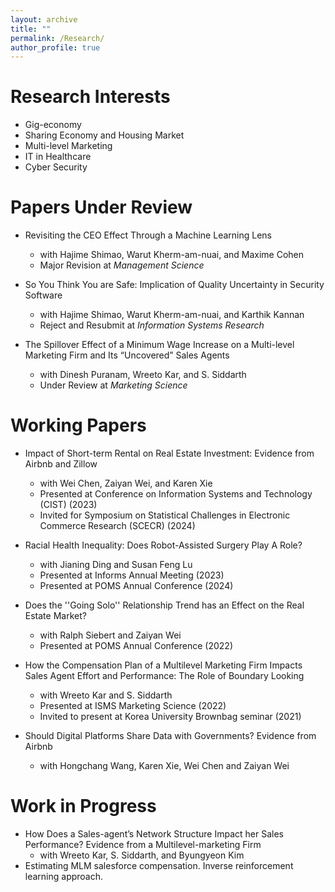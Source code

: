 ```yaml
---
layout: archive
title: ""
permalink: /Research/
author_profile: true
---
```




Research Interests 
======
* Gig-economy
* Sharing Economy and Housing Market
* Multi-level Marketing
* IT in Healthcare
* Cyber Security

Papers Under Review
======
* Revisiting the CEO Effect Through a Machine Learning Lens
  * with Hajime Shimao, Warut Kherm-am-nuai, and Maxime Cohen
  * Major Revision at _Management Science_
 
* So You Think You are Safe: Implication of Quality Uncertainty in Security Software
  * with Hajime Shimao, Warut Kherm-am-nuai, and Karthik Kannan
  * Reject and Resubmit at _Information Systems Research_
   
* The Spillover Effect of a Minimum Wage Increase on a Multi-level Marketing Firm and Its “Uncovered” Sales Agents 
  * with Dinesh Puranam, Wreeto Kar, and S. Siddarth
  * Under Review at _Marketing Science_
   

Working Papers
======
* Impact of Short-term Rental on Real Estate Investment: Evidence from Airbnb and Zillow
  * with Wei Chen, Zaiyan Wei, and Karen Xie
  * Presented at Conference on Information Systems and Technology (CIST) (2023)
  * Invited for Symposium on Statistical Challenges in Electronic Commerce Research (SCECR) (2024)

* Racial Health Inequality: Does Robot-Assisted Surgery Play A Role?
  * with Jianing Ding and Susan Feng Lu 
  * Presented at Informs Annual Meeting (2023)
  * Presented at POMS Annual Conference (2024)

* Does the ''Going Solo'' Relationship Trend has an Effect on the Real Estate Market?
  * with Ralph Siebert and Zaiyan Wei
  * Presented at POMS Annual Conference (2022)
    
* How the Compensation Plan of a Multilevel Marketing Firm Impacts Sales Agent Effort and Performance: The Role of Boundary Looking  
  * with Wreeto Kar and S. Siddarth
  * Presented at ISMS Marketing Science (2022)
  * Invited to present at Korea University Brownbag seminar (2021)

* Should Digital Platforms Share Data with Governments? Evidence from Airbnb
  * with Hongchang Wang, Karen Xie, Wei Chen and Zaiyan Wei 

Work in Progress
====== 
* How Does a Sales-agent’s Network Structure Impact her Sales Performance? Evidence from a Multilevel-marketing Firm  
  * with Wreeto Kar, S. Siddarth, and Byungyeon Kim
* Estimating MLM salesforce compensation. Inverse reinforcement learning approach.   
